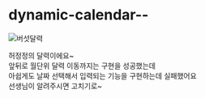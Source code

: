 # dynamic-calendar--

![버섯달력](https://github.com/user-attachments/assets/fca5de97-d14a-4e56-81ec-a19c71d52447)

허정정의 달력이에요~ <br>
앞뒤로 월단위 달력 이동까지는 구현을 성공했는데 <br>
아쉽게도 날짜 선택해서 입력되는 기능을 구현하는데 실패했어요 <br>
선생님이 알려주시면 고치기로~ <br>


